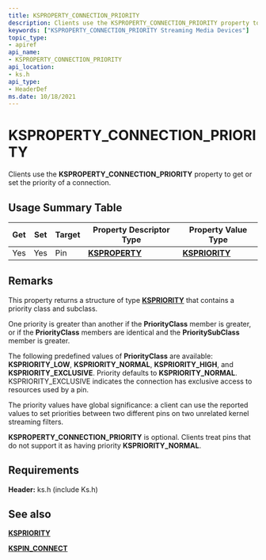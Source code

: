 ```yaml
---
title: KSPROPERTY_CONNECTION_PRIORITY
description: Clients use the KSPROPERTY_CONNECTION_PRIORITY property to get or set the priority of a connection.
keywords: ["KSPROPERTY_CONNECTION_PRIORITY Streaming Media Devices"]
topic_type:
- apiref
api_name:
- KSPROPERTY_CONNECTION_PRIORITY
api_location:
- ks.h
api_type:
- HeaderDef
ms.date: 10/18/2021
---
```


# KSPROPERTY_CONNECTION_PRIORITY

Clients use the **KSPROPERTY_CONNECTION_PRIORITY** property to get or set the priority of a connection.

## Usage Summary Table

| Get | Set | Target | Property Descriptor Type | Property Value Type |
|--|--|--|--|--|
| Yes | Yes | Pin | [**KSPROPERTY**](/windows-hardware/drivers/stream/ksproperty-structure) | [**KSPRIORITY**](/windows-hardware/drivers/ddi/ks/ns-ks-kspriority) |

## Remarks

This property returns a structure of type [**KSPRIORITY**](/windows-hardware/drivers/ddi/ks/ns-ks-kspriority) that contains a priority class and subclass.

One priority is greater than another if the **PriorityClass** member is greater, or if the **PriorityClass** members are identical and the **PrioritySubClass** member is greater.

The following predefined values of **PriorityClass** are available: **KSPRIORITY_LOW**, **KSPRIORITY_NORMAL**, **KSPRIORITY_HIGH**, and **KSPRIORITY_EXCLUSIVE**. Priority defaults to **KSPRIORITY_NORMAL**. KSPRIORITY_EXCLUSIVE indicates the connection has exclusive access to resources used by a pin.

The priority values have global significance: a client can use the reported values to set priorities between two different pins on two unrelated kernel streaming filters.

**KSPROPERTY_CONNECTION_PRIORITY** is optional. Clients treat pins that do not support it as having priority **KSPRIORITY_NORMAL**.

## Requirements

**Header:** ks.h (include Ks.h)

## See also

[**KSPRIORITY**](/windows-hardware/drivers/ddi/ks/ns-ks-kspriority)

[**KSPIN_CONNECT**](/windows-hardware/drivers/ddi/ks/ns-ks-kspin_connect)

